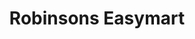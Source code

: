 ---
title: "Robinsons Easymart"
url: /pasig/robinsons-easymart-a-mabini-street/
shop: convenience
---